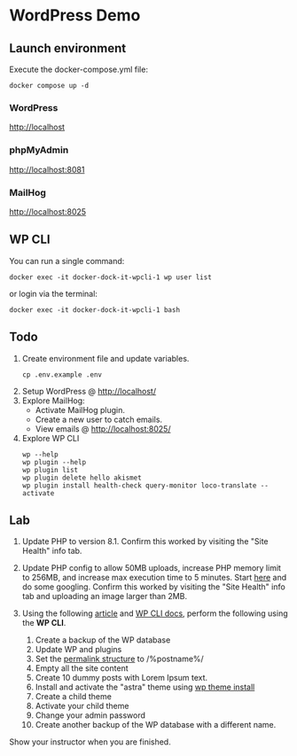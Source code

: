# WordPress Demo

## Launch environment

Execute the docker-compose.yml file: 
```shell
docker compose up -d
```

### WordPress
<http://localhost>

### phpMyAdmin
<http://localhost:8081>

### MailHog
<http://localhost:8025>

## WP CLI
You can run a single command:
```shell
docker exec -it docker-dock-it-wpcli-1 wp user list
```
or login via the terminal:
```shell
docker exec -it docker-dock-it-wpcli-1 bash
```

## Todo
1. Create environment file and update variables.
    ```shell
   cp .env.example .env
    ```
2. Setup WordPress @ <http://localhost/>
3. Explore MailHog:
   * Activate MailHog plugin.
   * Create a new user to catch emails.
   * View emails @ <http://localhost:8025/>
4. Explore WP CLI
   ```
   wp --help
   wp plugin --help
   wp plugin list
   wp plugin delete hello akismet
   wp plugin install health-check query-monitor loco-translate --activate
   ```

## Lab
1. Update PHP to version 8.1. Confirm this worked by visiting the "Site Health" info tab.
2. Update PHP config to allow 50MB uploads, increase PHP memory limit to 256MB, and increase max execution time to 5 minutes. Start [here](https://www.geeksforgeeks.org/php-php-ini-file-configuration/) and do some googling. Confirm this worked by visiting the "Site Health" info tab and uploading an image larger than 2MB.
3. Using the following [article](https://www.codeinwp.com/blog/wp-cli/) 
   and [WP CLI docs](https://developer.wordpress.org/cli/commands/), 
   perform the following using the __WP CLI__.

   1. Create a backup of the WP database
   2. Update WP and plugins
   3. Set the [permalink structure](https://developer.wordpress.org/cli/commands/rewrite/structure/) to /%postname%/
   4. Empty all the site content
   5. Create 10 dummy posts with Lorem Ipsum text.
   6. Install and activate the "astra" theme using [wp theme install](https://developer.wordpress.org/cli/commands/theme/install/)
   7. Create a child theme
   8. Activate your child theme
   9. Change your admin password
   10. Create another backup of the WP database with a different name.

Show your instructor when you are finished.
